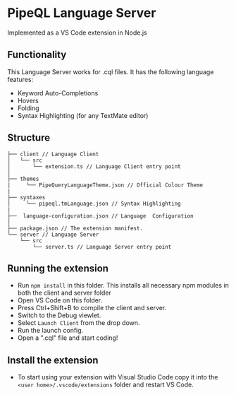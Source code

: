 # PipeQL Language Server
Implemented as a VS Code extension in Node.js

## Functionality

This Language Server works for .cql files. It has the following language features:
- Keyword Auto-Completions
- Hovers
- Folding
- Syntax Highlighting (for any TextMate editor)


## Structure

```
├── client // Language Client
│   └── src
│       └── extension.ts // Language Client entry point
│       
├── themes 
|     └── PipeQueryLanguageTheme.json // Official Colour Theme
|
├── syntaxes
│     └── pipeql.tmLanguage.json // Syntax Highlighting
|
├──  language-configuration.json // Language  Configuration
│ 
├── package.json // The extension manifest.
└── server // Language Server
    └── src
        └── server.ts // Language Server entry point
```

## Running the extension

- Run `npm install` in this folder. This installs all necessary npm modules in both the client and server folder
- Open VS Code on this folder.
- Press Ctrl+Shift+B to compile the client and server.
- Switch to the Debug viewlet.
- Select `Launch Client` from the drop down.
- Run the launch config.
- Open a ".cql" file and start coding!


## Install the extension

- To start using your extension with Visual Studio Code copy it into the `<user home>/.vscode/extensions` folder and restart VS Code.

